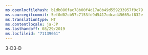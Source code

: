 ```yaml
---
ms.openlocfilehash: b1db086fac78b00f4d17a8b49d559233957f9c79
ms.sourcegitcommit: 5ef0d02cb57c7153fd9d5417cdcad45665af832e
ms.translationtype: HT
ms.contentlocale: ja-JP
ms.lasthandoff: 08/29/2019
ms.locfileid: "71139661"
---
```

<span data-ttu-id="a3d9d-101">3-D</span><span class="sxs-lookup"><span data-stu-id="a3d9d-101">3-D</span></span>